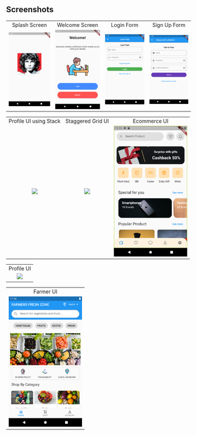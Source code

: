 ## Screenshots

<table>
  <tr>
    <td align="center">Splash Screen</td>
    <td align="center">Welcome Screen</td>
    <td align="center">Login Form</td>
    <td align="center">Sign Up Form</td>
  </tr>
  <tr>
    <td align="center"><img src="screenshots/Splash screenshot.png" width=200></td>
    <td align="center"><img src="screenshots/Welcome screenshot.png" width=200></td>
    <td align="center"><img src="screenshots/Login Page screenshot.png" width=200></td>
    <td align="center"><img src="screenshots/Signup Page screenshot.png" width=200></td>
    
  </tr>
</table>
<table>
  <tr>
    <td align="center">Profile UI using Stack</td>
    <td align="center">Staggered Grid UI</td>
    <td align="center">Ecommerce UI</td>
  </tr>
  <tr>
    <td align="center"><img src="screenshots/SatckProfileUI.png" width=200></td>
    <td align="center"><img src="screenshots/StaggridUI.gif" width=200></td>
    <td align="center"><img src="screenshots/EcommerceUI.png" width=200></td>
  </tr>
</table>
<table>
  <tr>
    <td align="center">Profile UI</td>
  </tr>
  <tr>
    <td align="center"><img src="screenshots/ProfileUI.gif" width=200></td>
  </tr>
</table>

<table>
  <tr>
    <td align="center">Farmer UI</td>
  </tr>
  <tr>
    <td align="center"><img src="screenshots/Farmers screenshot.png" width=200></td>
  </tr>
</table>
